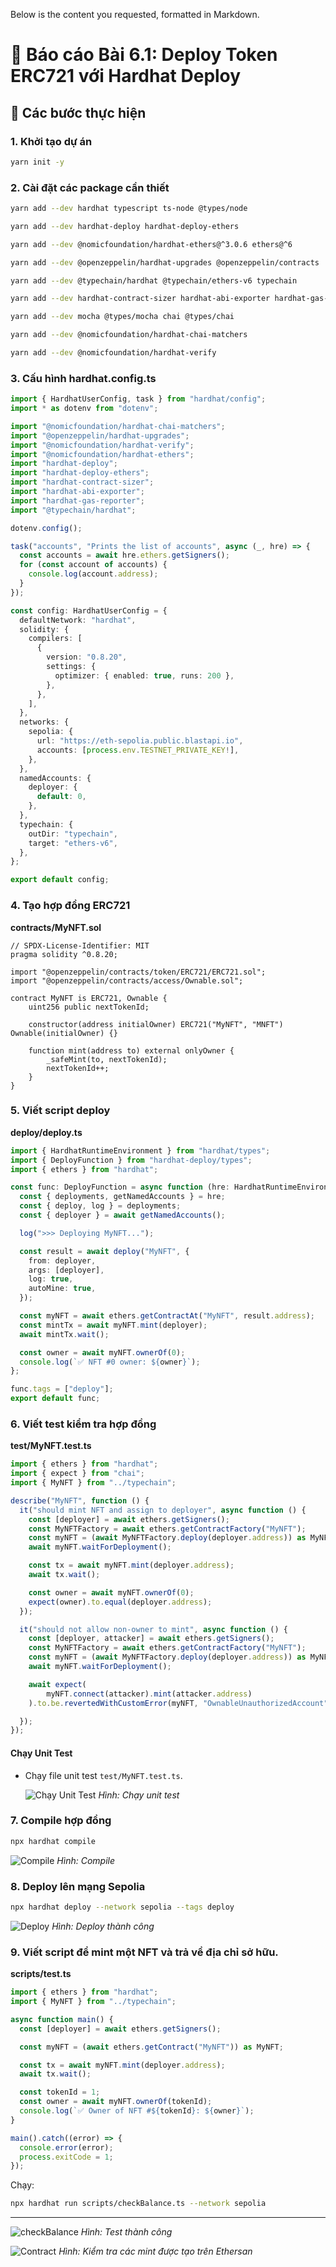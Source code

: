 Below is the content you requested, formatted in Markdown.

# 📘 Báo cáo Bài 6.1: Deploy Token ERC721 với Hardhat Deploy

## 🔧 Các bước thực hiện

### 1\. Khởi tạo dự án

```bash
yarn init -y
```

### 2\. Cài đặt các package cần thiết

```bash
yarn add --dev hardhat typescript ts-node @types/node

yarn add --dev hardhat-deploy hardhat-deploy-ethers

yarn add --dev @nomicfoundation/hardhat-ethers@^3.0.6 ethers@^6

yarn add --dev @openzeppelin/hardhat-upgrades @openzeppelin/contracts

yarn add --dev @typechain/hardhat @typechain/ethers-v6 typechain

yarn add --dev hardhat-contract-sizer hardhat-abi-exporter hardhat-gas-reporter

yarn add --dev mocha @types/mocha chai @types/chai

yarn add --dev @nomicfoundation/hardhat-chai-matchers

yarn add --dev @nomicfoundation/hardhat-verify
```

### 3\. Cấu hình hardhat.config.ts

```typescript
import { HardhatUserConfig, task } from "hardhat/config";
import * as dotenv from "dotenv";

import "@nomicfoundation/hardhat-chai-matchers";
import "@openzeppelin/hardhat-upgrades";
import "@nomicfoundation/hardhat-verify";
import "@nomicfoundation/hardhat-ethers";
import "hardhat-deploy";
import "hardhat-deploy-ethers";
import "hardhat-contract-sizer";
import "hardhat-abi-exporter";
import "hardhat-gas-reporter";
import "@typechain/hardhat";

dotenv.config();

task("accounts", "Prints the list of accounts", async (_, hre) => {
  const accounts = await hre.ethers.getSigners();
  for (const account of accounts) {
    console.log(account.address);
  }
});

const config: HardhatUserConfig = {
  defaultNetwork: "hardhat",
  solidity: {
    compilers: [
      {
        version: "0.8.20",
        settings: {
          optimizer: { enabled: true, runs: 200 },
        },
      },
    ],
  },
  networks: {
    sepolia: {
      url: "https://eth-sepolia.public.blastapi.io",
      accounts: [process.env.TESTNET_PRIVATE_KEY!],
    },
  },
  namedAccounts: {
    deployer: {
      default: 0,
    },
  },
  typechain: {
    outDir: "typechain",
    target: "ethers-v6",
  },
};

export default config;
```

### 4\. Tạo hợp đồng ERC721

**contracts/MyNFT.sol**

```solidity
// SPDX-License-Identifier: MIT
pragma solidity ^0.8.20;

import "@openzeppelin/contracts/token/ERC721/ERC721.sol";
import "@openzeppelin/contracts/access/Ownable.sol";

contract MyNFT is ERC721, Ownable {
    uint256 public nextTokenId;

    constructor(address initialOwner) ERC721("MyNFT", "MNFT") Ownable(initialOwner) {}

    function mint(address to) external onlyOwner {
        _safeMint(to, nextTokenId);
        nextTokenId++;
    }
}

```

### 5\. Viết script deploy

**deploy/deploy.ts**

```typescript
import { HardhatRuntimeEnvironment } from "hardhat/types";
import { DeployFunction } from "hardhat-deploy/types";
import { ethers } from "hardhat";

const func: DeployFunction = async function (hre: HardhatRuntimeEnvironment) {
  const { deployments, getNamedAccounts } = hre;
  const { deploy, log } = deployments;
  const { deployer } = await getNamedAccounts();

  log(">>> Deploying MyNFT...");

  const result = await deploy("MyNFT", {
    from: deployer,
    args: [deployer],
    log: true,
    autoMine: true,
  });

  const myNFT = await ethers.getContractAt("MyNFT", result.address);
  const mintTx = await myNFT.mint(deployer);
  await mintTx.wait();

  const owner = await myNFT.ownerOf(0);
  console.log(`✅ NFT #0 owner: ${owner}`);
};

func.tags = ["deploy"];
export default func;


```

### 6\. Viết test kiểm tra hợp đồng

**test/MyNFT.test.ts**

```typescript
import { ethers } from "hardhat";
import { expect } from "chai";
import { MyNFT } from "../typechain";

describe("MyNFT", function () {
  it("should mint NFT and assign to deployer", async function () {
    const [deployer] = await ethers.getSigners();
    const MyNFTFactory = await ethers.getContractFactory("MyNFT");
    const myNFT = (await MyNFTFactory.deploy(deployer.address)) as MyNFT;
    await myNFT.waitForDeployment();

    const tx = await myNFT.mint(deployer.address);
    await tx.wait();

    const owner = await myNFT.ownerOf(0);
    expect(owner).to.equal(deployer.address);
  });

  it("should not allow non-owner to mint", async function () {
    const [deployer, attacker] = await ethers.getSigners();
    const MyNFTFactory = await ethers.getContractFactory("MyNFT");
    const myNFT = (await MyNFTFactory.deploy(deployer.address)) as MyNFT;
    await myNFT.waitForDeployment();

    await expect(
        myNFT.connect(attacker).mint(attacker.address)
    ).to.be.revertedWithCustomError(myNFT, "OwnableUnauthorizedAccount");

  });
});


```

#### **Chạy Unit Test**
- Chạy file unit test `test/MyNFT.test.ts`.

  ![Chạy Unit Test](image/unittest.png)
  *Hình: Chạy unit test*



### 7\. Compile hợp đồng

```bash
npx hardhat compile
```
![Compile](image/compile.png)
  *Hình: Compile*



### 8\. Deploy lên mạng Sepolia

```bash
npx hardhat deploy --network sepolia --tags deploy
```

![Deploy](image/deploy.png)
  *Hình: Deploy thành công*

### 9\. Viết script để mint một NFT và trả về địa chỉ sở hữu.

**scripts/test.ts**

```typescript
import { ethers } from "hardhat";
import { MyNFT } from "../typechain";

async function main() {
  const [deployer] = await ethers.getSigners();

  const myNFT = (await ethers.getContract("MyNFT")) as MyNFT;

  const tx = await myNFT.mint(deployer.address);
  await tx.wait();

  const tokenId = 1;
  const owner = await myNFT.ownerOf(tokenId);
  console.log(`✅ Owner of NFT #${tokenId}: ${owner}`);
}

main().catch((error) => {
  console.error(error);
  process.exitCode = 1;
});

```

Chạy:

```bash
npx hardhat run scripts/checkBalance.ts --network sepolia
```

-----


![checkBalance](image/test.png)
  *Hình: Test thành công*

![Contract](image/mint.png)
*Hình: Kiểm tra các mint được tạo trên Ethersan*


